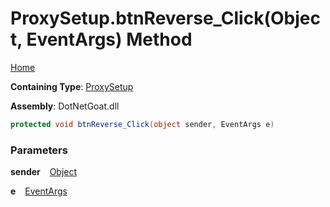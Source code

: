 # ProxySetup\.btnReverse\_Click\(Object, EventArgs\) Method

[Home](../../../../../README.md)

**Containing Type**: [ProxySetup](../README.md)

**Assembly**: DotNetGoat\.dll

```csharp
protected void btnReverse_Click(object sender, EventArgs e)
```

### Parameters

**sender** &ensp; [Object](https://docs.microsoft.com/en-us/dotnet/api/system.object)

**e** &ensp; [EventArgs](https://docs.microsoft.com/en-us/dotnet/api/system.eventargs)
